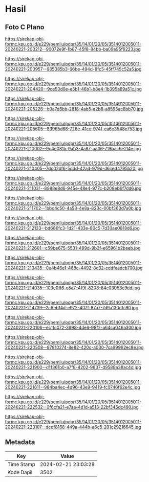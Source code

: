 # Hasil

## Foto C Plano

https://sirekap-obj-formc.kpu.go.id/e229/pemilu/pdpr/35/14/01/20/05/3514012005011-20240221-203212--90072e9f-1b87-45f8-84bb-ba09a95f9223.jpg

https://sirekap-obj-formc.kpu.go.id/e229/pemilu/pdpr/35/14/01/20/05/3514012005011-20240221-203957--635385b3-66be-494d-8fc5-45ff745c52a5.jpg

https://sirekap-obj-formc.kpu.go.id/e229/pemilu/pdpr/35/14/01/20/05/3514012005011-20240221-204420--9ce50d0e-e5b1-46b1-b8e4-1b395a89a51c.jpg

https://sirekap-obj-formc.kpu.go.id/e229/pemilu/pdpr/35/14/01/20/05/3514012005011-20240221-205226--b0a7d6bb-2818-4ab5-a2b8-a8595ac8bb70.jpg

https://sirekap-obj-formc.kpu.go.id/e229/pemilu/pdpr/35/14/01/20/05/3514012005011-20240221-205605--83965d68-726e-41cc-974f-ea6c3548e753.jpg

https://sirekap-obj-formc.kpu.go.id/e229/pemilu/pdpr/35/14/01/20/05/3514012005011-20240221-210002--9c4e081b-9ab3-4a87-aa36-718bac6e2f4e.jpg

https://sirekap-obj-formc.kpu.go.id/e229/pemilu/pdpr/35/14/01/20/05/3514012005011-20240221-210405--7dc02df6-5ddd-42ad-979d-d6ced4795b20.jpg

https://sirekap-obj-formc.kpu.go.id/e229/pemilu/pdpr/35/14/01/20/05/3514012005011-20240221-211031--8988e8d6-945e-48e4-977c-b208eb6f7dd6.jpg

https://sirekap-obj-formc.kpu.go.id/e229/pemilu/pdpr/35/14/01/20/05/3514012005011-20240221-211702--1bbc4c50-4a58-4e8a-823c-00bf363d7a0b.jpg

https://sirekap-obj-formc.kpu.go.id/e229/pemilu/pdpr/35/14/01/20/05/3514012005011-20240221-212133--bd686fc3-1d21-433e-80c5-7d30ae0818d6.jpg

https://sirekap-obj-formc.kpu.go.id/e229/pemilu/pdpr/35/14/01/20/05/3514012005011-20240221-212601--c59be675-5531-499d-9b3f-e65961b2beeb.jpg

https://sirekap-obj-formc.kpu.go.id/e229/pemilu/pdpr/35/14/01/20/05/3514012005011-20240221-213435--0e4b46e1-468c-4492-8c32-cddfeadcb700.jpg

https://sirekap-obj-formc.kpu.go.id/e229/pemilu/pdpr/35/14/01/20/05/3514012005011-20240221-214035--103e0ff6-c8a7-4f9f-8208-84e03053c9dd.jpg

https://sirekap-obj-formc.kpu.go.id/e229/pemilu/pdpr/35/14/01/20/05/3514012005011-20240221-214739--2c6eb14d-e972-407f-87a7-7d9a130c1c90.jpg

https://sirekap-obj-formc.kpu.go.id/e229/pemilu/pdpr/35/14/01/20/05/3514012005011-20240221-220106--ec1fc072-3998-4de6-98f2-a64ca046a300.jpg

https://sirekap-obj-formc.kpu.go.id/e229/pemilu/pdpr/35/14/01/20/05/3514012005011-20240221-220508--87810274-8e82-420c-a030-7ca99992ec8e.jpg

https://sirekap-obj-formc.kpu.go.id/e229/pemilu/pdpr/35/14/01/20/05/3514012005011-20240221-221900--d11361b0-a7f8-4202-9837-d9588a38ac4d.jpg

https://sirekap-obj-formc.kpu.go.id/e229/pemilu/pdpr/35/14/01/20/05/3514012005011-20240221-221611--984ba4ec-4d96-43e9-9419-fc0746f62e4c.jpg

https://sirekap-obj-formc.kpu.go.id/e229/pemilu/pdpr/35/14/01/20/05/3514012005011-20240221-222532--0f6cfa21-e7aa-4d1d-a513-22bf345dc490.jpg

https://sirekap-obj-formc.kpu.go.id/e229/pemilu/pdpr/35/14/01/20/05/3514012005011-20240221-223107--dcdf8168-449a-444b-a6c5-201c29216645.jpg


## Metadata

| Key        | Value               |
| ---------- | ------------------- |
| Time Stamp | 2024-02-21 23:03:28 |
| Kode Dapil | 3502                |



